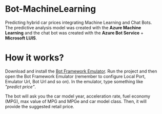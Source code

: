 # Bot-MachineLearning
Predicting hybrid car prices integrating Machine Learning and Chat Bots.
The predictive analysis model was created with the **Azure Machine Learning** and the chat bot was created with the **Azure Bot Service** + **Microsoft LUIS**.

# How it works?
Download and install the [Bot Framework Emulator](https://docs.botframework.com/en-us/tools/bot-framework-emulator/).
Run the project and then open the Bot Framework Emulator (remember to configure Local Port, Emulator Url, Bot Url and so on).
In the emulator, type something like *"predict price"*.

The bot will ask you the car model year, acceleration rate, fuel economy (MPG), max value of MPG and MPGe and car model class. 
Then, it will provide the suggested retail price.